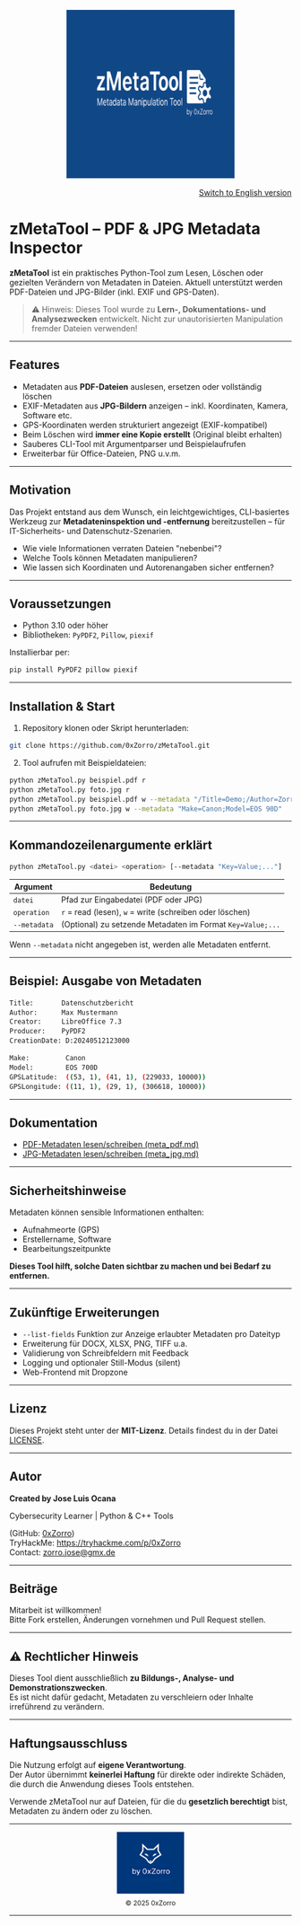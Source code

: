 <p align="center">
  <img src="Banner.png" alt="zMetaTool" width="300"/>
</p>

<p align="right">
  <a href="./README_en.md">Switch to English version</a>
</p>

# zMetaTool – PDF & JPG Metadata Inspector

**zMetaTool** ist ein praktisches Python-Tool zum Lesen, Löschen oder gezielten Verändern von Metadaten in Dateien. 
Aktuell unterstützt werden PDF-Dateien und JPG-Bilder (inkl. EXIF und GPS-Daten).

> ⚠️ Hinweis: Dieses Tool wurde zu **Lern-, Dokumentations- und Analysezwecken** entwickelt. Nicht zur unautorisierten Manipulation fremder Dateien verwenden!

---

## Features

- Metadaten aus **PDF-Dateien** auslesen, ersetzen oder vollständig löschen
- EXIF-Metadaten aus **JPG-Bildern** anzeigen – inkl. Koordinaten, Kamera, Software etc.
- GPS-Koordinaten werden strukturiert angezeigt (EXIF-kompatibel)
- Beim Löschen wird **immer eine Kopie erstellt** (Original bleibt erhalten)
- Sauberes CLI-Tool mit Argumentparser und Beispielaufrufen
- Erweiterbar für Office-Dateien, PNG u.v.m.

---

## Motivation

Das Projekt entstand aus dem Wunsch, ein leichtgewichtiges, CLI-basiertes Werkzeug zur **Metadateninspektion und -entfernung** bereitzustellen – für IT-Sicherheits- und Datenschutz-Szenarien.

- Wie viele Informationen verraten Dateien "nebenbei"?
- Welche Tools können Metadaten manipulieren?
- Wie lassen sich Koordinaten und Autorenangaben sicher entfernen?

---

## Voraussetzungen

- Python 3.10 oder höher
- Bibliotheken: `PyPDF2`, `Pillow`, `piexif`

Installierbar per:
```bash
pip install PyPDF2 pillow piexif
```

---

## Installation & Start

1. Repository klonen oder Skript herunterladen:
```bash
git clone https://github.com/0xZorro/zMetaTool.git
```

2. Tool aufrufen mit Beispieldateien:
```bash
python zMetaTool.py beispiel.pdf r
python zMetaTool.py foto.jpg r
python zMetaTool.py beispiel.pdf w --metadata "/Title=Demo;/Author=Zorro"
python zMetaTool.py foto.jpg w --metadata "Make=Canon;Model=EOS 90D"
```

---

## Kommandozeilenargumente erklärt

```bash
python zMetaTool.py <datei> <operation> [--metadata "Key=Value;..."]
```

| Argument     | Bedeutung                                                       |
|--------------|------------------------------------------------------------------|
| `datei`      | Pfad zur Eingabedatei (PDF oder JPG)                            |
| `operation`  | `r` = read (lesen), `w` = write (schreiben oder löschen)       |
| `--metadata` | (Optional) zu setzende Metadaten im Format `Key=Value;...`      |

Wenn `--metadata` nicht angegeben ist, werden alle Metadaten entfernt.

---

## Beispiel: Ausgabe von Metadaten

```bash
Title:       Datenschutzbericht
Author:      Max Mustermann
Creator:     LibreOffice 7.3
Producer:    PyPDF2
CreationDate: D:20240512123000
```

```bash
Make:         Canon
Model:        EOS 700D
GPSLatitude:  ((53, 1), (41, 1), (229033, 10000))
GPSLongitude: ((11, 1), (29, 1), (306618, 10000))
```

---

## Dokumentation

- [PDF-Metadaten lesen/schreiben (meta_pdf.md)](./doc_DE/meta_pdf.md)
- [JPG-Metadaten lesen/schreiben (meta_jpg.md)](./doc_DE/meta_jpg.md)

---

## Sicherheitshinweise

Metadaten können sensible Informationen enthalten:

- Aufnahmeorte (GPS)
- Erstellername, Software
- Bearbeitungszeitpunkte

**Dieses Tool hilft, solche Daten sichtbar zu machen und bei Bedarf zu entfernen.**

---

## Zukünftige Erweiterungen

- `--list-fields` Funktion zur Anzeige erlaubter Metadaten pro Dateityp
- Erweiterung für DOCX, XLSX, PNG, TIFF u.a.
- Validierung von Schreibfeldern mit Feedback
- Logging und optionaler Still-Modus (silent)
- Web-Frontend mit Dropzone

---

## Lizenz

Dieses Projekt steht unter der **MIT-Lizenz**. 
Details findest du in der Datei [LICENSE](LICENSE).

---

## Autor

**Created by Jose Luis Ocana**

Cybersecurity Learner | Python & C++ Tools

(GitHub: [0xZorro](https://github.com/0xZorro))  
TryHackMe: https://tryhackme.com/p/0xZorro  
Contact: zorro.jose@gmx.de

---

## Beiträge

Mitarbeit ist willkommen!  
Bitte Fork erstellen, Änderungen vornehmen und Pull Request stellen.

---

## ⚠️ Rechtlicher Hinweis

Dieses Tool dient ausschließlich **zu Bildungs-, Analyse- und Demonstrationszwecken**.  
Es ist nicht dafür gedacht, Metadaten zu verschleiern oder Inhalte irreführend zu verändern.

---

## Haftungsausschluss

Die Nutzung erfolgt auf **eigene Verantwortung**.  
Der Autor übernimmt **keinerlei Haftung** für direkte oder indirekte Schäden, die durch die Anwendung dieses Tools entstehen.  

Verwende zMetaTool nur auf Dateien, für die du **gesetzlich berechtigt** bist, Metadaten zu ändern oder zu löschen.

---

<div align="center">
  <img src="brand.png" alt="by 0xZorro" width="120"/>
  <br/>
  <sub>© 2025 0xZorro</sub>
</div>

---

